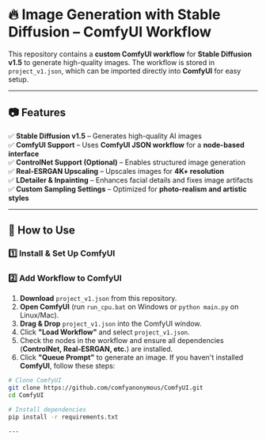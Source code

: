 # 🔥 Image Generation with Stable Diffusion – ComfyUI Workflow  

This repository contains a **custom ComfyUI workflow** for **Stable Diffusion v1.5** to generate high-quality images. The workflow is stored in `project_v1.json`, which can be imported directly into **ComfyUI** for easy setup.  

---

## **📷 Features**
✅ **Stable Diffusion v1.5** – Generates high-quality AI images  
✅ **ComfyUI Support** – Uses **ComfyUI JSON workflow** for a **node-based interface**  
✅ **ControlNet Support (Optional)** – Enables structured image generation  
✅ **Real-ESRGAN Upscaling** – Upscales images for **4K+ resolution**  
✅ **LDetailer & Inpainting** – Enhances facial details and fixes image artifacts  
✅ **Custom Sampling Settings** – Optimized for **photo-realism and artistic styles**  

---

## **🚀 How to Use**
### **1️⃣ Install & Set Up ComfyUI**
### **2️⃣ Add Workflow to ComfyUI**

1. **Download** `project_v1.json` from this repository.  
2. **Open ComfyUI** (run `run_cpu.bat` on Windows or `python main.py` on Linux/Mac).  
3. **Drag & Drop** `project_v1.json` into the ComfyUI window.  
4. Click **"Load Workflow"** and select `project_v1.json`.  
5. Check the nodes in the workflow and ensure all dependencies (**ControlNet, Real-ESRGAN, etc.**) are installed.  
6. Click **"Queue Prompt"** to generate an image.
If you haven't installed **ComfyUI**, follow these steps:  

```bash
# Clone ComfyUI
git clone https://github.com/comfyanonymous/ComfyUI.git
cd ComfyUI

# Install dependencies
pip install -r requirements.txt

---





